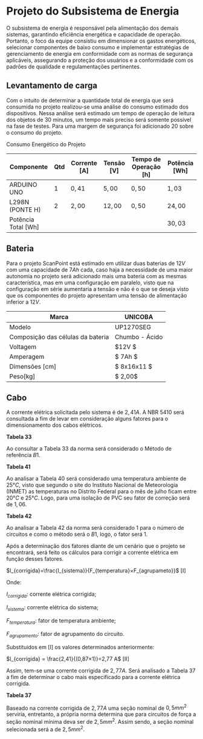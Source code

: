 # **Projeto do Subsistema de Energia**
O subsistema de energia é responsável pela alimentação dos demais sistemas, garantindo eficiência energética e capacidade de operação. Portanto, o foco da equipe consistiu em dimensionar os gastos energéticos, selecionar componentes de baixo consumo e implementar estratégias de gerenciamento de energia em conformidade com as normas de segurança aplicáveis, assegurando a proteção dos usuários e a conformidade com os padrões de qualidade e regulamentações pertinentes.

## **Levantamento de carga**
Com o intuito de determinar a quantidade total de energia que será consumida no projeto realizou-se uma análise do consumo estimado dos dispositivos. Nessa análise será estimado um tempo de operação de leitura dos objetos de $30$ minutos, um tempo mais preciso será somente possível na fase de testes. Para uma margem de segurança foi adicionado $20%$ sobre o consumo do projeto.

Consumo Energético do Projeto

| Componente | Qtd | Corrente [A] |Tensão [V] |Tempo de Operação [h] |Potência [Wh]|
| ------ | ------ |------ |------ |------ |------ |
|ARDUINO UNO|$1$|$0,41$|$5,00$|$0,50$|$1,03$|
|L$298$N (PONTE H)|$2$|$2,00$|$12,00$|$0,50$|$24,00$|
|Potência Total [Wh]|||||$30,03$|

## **Bateria**
Para o projeto ScanPoint está estimado em utilizar duas baterias de $12 V$ com uma capacidade de $7 Ah$ cada, caso haja a necessidade de uma maior autonomia no projeto será adicionado mais uma bateria com as mesmas característica, mas em uma configuração em paralelo, visto que na configuração em série aumentaria a tensão e não é o que se deseja visto que os componentes do projeto apresentam uma tensão de alimentação inferior a $12 V$.

| Marca                             | UNICOBA       |
|------                             | ------        |
|    Modelo                         |UP$1270$SEG      |
|Composição das células da bateria  |Chumbo - Ácido |
|Voltagem                           |$12V $           |
|    Amperagem                      |   $ 7Ah $       |
|    Dimensões [cm]                 |  $  8x16x11 $   |
|    Peso[kg]                       |   $ 2,00$       |

## **Cabo**
A corrente elétrica solicitada pelo sistema é de $2,41 A$. A NBR $5410$ será consultada a fim de levar em consideração alguns fatores para o dimensionamento dos cabos elétricos.

**Tabela 33**

Ao consultar a Tabela $33$ da norma será considerado o Método de referência $B1$.

**Tabela 41**

Ao analisar a Tabela $40$ será considerado uma temperatura ambiente de $25°C$, visto que segundo o site do Instituto Nacional de Meteorologia (INMET) as temperaturas no Distrito Federal para o mês de julho ficam entre $20°C$ e $25°C$. Logo, para uma isolação de PVC seu fator de correção será de $1,06$.

**Tabela 42**

Ao analisar a Tabela $42$ da norma será considerado $1$ para o número de circuitos e como o método será o $B1$, logo, o fator será $1$.

Após a determinação dos fatores diante de um cenário que o projeto se encontrará, será feito os cálculos para corrigir a corrente elétrica em função desses fatores.

$I_{corrigida}=\frac{I_{sistema}}{F_{temperatura}×F_{agrupameto}}$ [I]



Onde:

$I_{corrigida}$: corrente elétrica corrigida;

$I_{sistema}$: corrente elétrica do sistema;

$F_{temperatura}$: fator de temperatura ambiente;

$F_{agrupamento}$: fator de agrupamento do circuito.

Substituídos em [I] os valores determinados anteriormente:

$I_{corrigida} = \frac{2,41}{(0,87×1)}=2,77 A$               [II]

Assim, tem-se uma corrente corrigida de $2,77 A$. Será analisado a Tabela $37$ a fim de determinar o cabo mais especificado para a corrente elétrica corrigida.


**Tabela 37**

Baseado na corrente corrigida de $2,77 A$ uma seção nominal de $0,5 mm^2$ serviria, entretanto, a própria norma determina que para circuitos de força a seção nominal mínima deva ser de $2,5 mm^2$. Assim sendo, a seção nominal selecionada será a de $2,5 mm^2$.